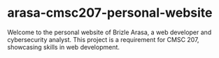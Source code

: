 # arasa-cmsc207-personal-website
Welcome to the personal website of Brizle Arasa, a web developer and cybersecurity analyst. This project is a requirement for CMSC 207, showcasing skills in web development.
